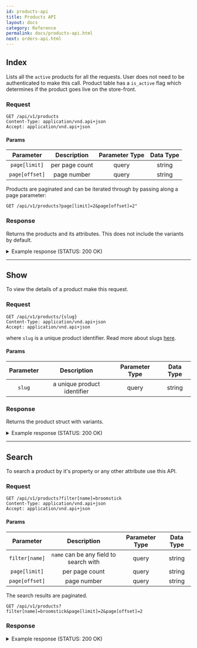 ```yaml
---
id: products-api
title: Products API
layout: docs
category: Reference
permalink: docs/products-api.html
next: orders-api.html
---
```


## Index

Lists all the `active` products for all the requests. User does not need to be authenticated to make this call. Product table has a `is_active` flag which determines if the product goes live on the store-front.

### Request

```
GET /api/v1/products
Content-Type: application/vnd.api+json
Accept: application/vnd.api+json
```

#### Params

| Parameter      | Description                                                | Parameter Type | Data Type |
|:--------------:|:----------------------------------------------------------:|:--------------:|:---------:|
| `page[limit]`  | per page count                                             | query          | string    |
| `page[offset]` | page number                                                | query          | string    |

Products are paginated and can be iterated through by passing along a page parameter:

```
GET /api/v1/products?page[limit]=2&page[offset]=2"
```

### Response

Returns the products and its attributes. This does not include the variants by default.

<details><summary>Example response (STATUS: 200 OK)</summary>

```json
"data": [
    {
      "attributes": {
        "available_on": "2018-07-09T17:11:11.000000Z",
        "deleted_at": null,
        "description": "description.",
        "discontinue_on": null,
        "meta_description": null,
        "meta_keywords": null,
        "meta_title": null,
        "name": "Hill's Prescription",
        "promotionable": null,
        "slug": "Hills-Prescription"
      },
      "id": "1",
      "links": {
        "self": "/products/Hills-Prescription"
      },
      "type": "product"
    }
  ],
  "links": {
    "last": "http://localhost:3000/api/v1/products?page[limit]=2&page[offset]=2",
    "next": "http://localhost:3000/api/v1/products?page[limit]=2&page[offset]=2",
    "self": "http://localhost:3000/api/v1/products?page[limit]=2&page[offset]=1"
  }
}
```

</details>



-----
## Show

To view the details of a product make this request.

### Request

```
GET /api/v1/products/{slug}
Content-Type: application/vnd.api+json
Accept: application/vnd.api+json
```

where `slug` is a unique product identifier. Read more about slugs [here](https://confluence.atlassian.com/bitbucket/what-is-a-slug-224395839.html).

#### Params

| Parameter      | Description                                                | Parameter Type | Data Type |
|:--------------:|:----------------------------------------------------------:|:--------------:|:---------:|
| `slug`         | a unique product identifier                                | query          | string    |


### Response

Returns the product struct with variants.

<details><summary>Example response (STATUS: 200 OK)</summary>

```
{
  "data": {
    "attributes": {
      "available_on": null,
      "deleted_at": null,
      "description": "Mens Shirt cottenMens Shirt cottenMens Shirt cottenMens Shirt cottenMens Shirt cottenMens Shirt cottenMens Shirt cottenMens Shirt cottenMens Shirt cottenMens Shirt cotten",
      "discontinue_on": null,
      "images": [
        {
          "product_url": "https://snitch-product-images.s3.amazonaws.com/uploads/images/product/11/images/red-apache.jpg"
        }
      ],
      "max_retail_price": {
        "amount": "1200.00",
        "currency": "USD"
      },
      "meta_description": null,
      "meta_keywords": null,
      "meta_title": null,
      "name": "Mens Shirt cotten",
      "promotionable": null,
      "rating_summary": {
        "average_rating": "4.0",
        "rating_list": {
          "4": {
            "position": 4,
            "value": "100.0"
          }
        },
        "review_count": 1
      },
      "selling_price": {
        "amount": "300.00",
        "currency": "USD"
      },
      "slug": "mens-shirt-cotten"
    },
    "id": "11",
    "links": {
      "self": "/products/mens-shirt-cotten"
    },
    "relationships": {
      "options": {
        "data": []
      },
      "reviews": {
        "data": [
          {
            "id": "28",
            "type": "review"
          }
        ]
      },
      "theme": {
        "data": {
          "id": "1",
          "type": "variation_theme"
        }
      },
      "variants": {
        "data": [
          {
            "id": "12",
            "type": "product"
          },
          {
            "id": "13",
            "type": "product"
          }
        ]
      }
    },
    "type": "product"
  },
  "included": [
    {
      "attributes": {
        "display_name": "Color",
        "name": "color"
      },
      "id": "1",
      "type": "option_type"
    },
    {
      "attributes": {
        "display_name": null,
        "option_type_id": 1,
        "value": "Red"
      },
      "id": "1",
      "relationships": {
        "option_type": {
          "data": {
            "id": "1",
            "type": "option_type"
          }
        }
      },
      "type": "product_option_value"
    },
    {
      "attributes": {
        "name": "color"
      },
      "id": "1",
      "relationships": {
        "option_types": {
          "data": [
            {
              "id": "1",
              "type": "option_type"
            }
          ]
        }
      },
      "type": "variation_theme"
    },
    {
      "attributes": {
        "display_name": null,
        "option_type_id": 1,
        "value": "Green"
      },
      "id": "2",
      "relationships": {
        "option_type": {
          "data": {
            "id": "1",
            "type": "option_type"
          }
        }
      },
      "type": "product_option_value"
    },
    {
      "attributes": {
        "code": "4",
        "position": 4,
        "value": 4
      },
      "id": "4",
      "type": "rating_options"
    },
    {
      "attributes": {
        "available_on": null,
        "deleted_at": null,
        "description": null,
        "discontinue_on": null,
        "images": [
          {
            "product_url": "https://snitch-product-images.s3.amazonaws.com/uploads/images/product/12/images/red-apache.jpg"
          }
        ],
        "max_retail_price": {
          "amount": "400.00",
          "currency": "USD"
        },
        "meta_description": null,
        "meta_keywords": null,
        "meta_title": null,
        "name": "Mens Shirt cotten Red",
        "promotionable": null,
        "rating_summary": {
          "average_rating": "0",
          "rating_list": {},
          "review_count": 0
        },
        "selling_price": {
          "amount": "800.00",
          "currency": "USD"
        },
        "slug": "mens-shirt-cotten-red"
      },
      "id": "12",
      "links": {
        "self": "/products/mens-shirt-cotten-red"
      },
      "relationships": {
        "options": {
          "data": [
            {
              "id": "1",
              "type": "product_option_value"
            }
          ]
        },
        "reviews": {},
        "theme": {
          "data": null
        },
        "variants": {}
      },
      "type": "product"
    },
    {
      "attributes": {
        "available_on": null,
        "deleted_at": null,
        "description": null,
        "discontinue_on": null,
        "images": [
          {
            "product_url": "https://snitch-product-images.s3.amazonaws.com/uploads/images/product/13/images/apachegreen.jpg"
          }
        ],
        "max_retail_price": {
          "amount": "800.00",
          "currency": "USD"
        },
        "meta_description": null,
        "meta_keywords": null,
        "meta_title": null,
        "name": "Mens Shirt cotten Green",
        "promotionable": null,
        "rating_summary": {
          "average_rating": "4.5",
          "rating_list": {
            "4": {
              "position": 4,
              "value": "50.0"
            },
            "5": {
              "position": 5,
              "value": "50.0"
            }
          },
          "review_count": 2
        },
        "selling_price": {
          "amount": "600.00",
          "currency": "USD"
        },
        "slug": "mens-shirt-cotten-green"
      },
      "id": "13",
      "links": {
        "self": "/products/mens-shirt-cotten-green"
      },
      "relationships": {
        "options": {
          "data": [
            {
              "id": "2",
              "type": "product_option_value"
            }
          ]
        },
        "reviews": {},
        "theme": {
          "data": null
        },
        "variants": {}
      },
      "type": "product"
    },
    {
      "attributes": {},
      "id": "28",
      "relationships": {
        "rating_option": {
          "data": {
            "id": "4",
            "type": "rating_options"
          }
        }
      },
      "type": "rating_option_vote"
    },
    {
      "attributes": {
        "description": "Nice fabric",
        "locale": "en",
        "name": "Gopal",
        "title": "Nice Product",
        "updated_at": "2018-09-24T08:06:44.840384"
      },
      "id": "28",
      "links": {
        "self": "/reviews/28"
      },
      "relationships": {
        "rating_option_vote": {
          "data": {
            "id": "28",
            "type": "rating_option_vote"
          }
        }
      },
      "type": "review"
    }
  ],
  "jsonapi": {
    "version": "1.0"
  }
}
```
</details>


-----
## Search

To search a product by it's property or any other attribute use this API. 

### Request

```
GET /api/v1/products?filter[name]=broomstick
Content-Type: application/vnd.api+json
Accept: application/vnd.api+json
```

#### Params

| Parameter      | Description                            | Parameter Type | Data Type |
|:--------------:|:--------------------------------------:|:--------------:|:---------:|
| `filter[name]` | `name` can be any field to search with | query          | string    | 
| `page[limit]`  | per page count                         | query          | string    |
| `page[offset]` | page number                            | query          | string    |


The search results are paginated.

```
GET /api/v1/products?filter[name]=broomstick&page[limit]=2&page[offset]=2
```

### Response

<details><summary>Example response (STATUS: 200 OK)</summary>

```
{
  "data": [
    {
      "attributes": {
        "available_on": null,
        "deleted_at": null,
        "description": "Mens Shirt cottenMens Shirt cottenMens Shirt cottenMens Shirt cottenMens Shirt cottenMens Shirt cottenMens Shirt cottenMens Shirt cottenMens Shirt cottenMens Shirt cotten",
        "discontinue_on": null,
        "images": [
          {
            "product_url": "https://snitch-product-images.s3.amazonaws.com/uploads/images/product/11/images/red-apache.jpg"
          }
        ],
        "max_retail_price": {
          "amount": "1200.00",
          "currency": "USD"
        },
        "meta_description": null,
        "meta_keywords": null,
        "meta_title": null,
        "name": "Mens Shirt cotten",
        "promotionable": null,
        "rating_summary": {
          "average_rating": "4.0",
          "rating_list": {
            "4": {
              "position": 4,
              "value": "100.0"
            }
          },
          "review_count": 1
        },
        "selling_price": {
          "amount": "1000.00",
          "currency": "USD"
        },
        "slug": "mens-shirt-cotten"
      },
      "id": "11",
      "links": {
        "self": "/products/mens-shirt-cotten"
      },
      "relationships": {
        "options": {},
        "reviews": {},
        "theme": {
          "data": {
            "id": "1",
            "type": "variation_theme"
          }
        },
        "variants": {}
      },
      "type": "product"
    },
    {
      "attributes": {
        "available_on": null,
        "deleted_at": null,
        "description": null,
        "discontinue_on": null,
        "images": [
          {
            "product_url": "https://snitch-product-images.s3.amazonaws.com/uploads/images/product/13/images/apachegreen.jpg"
          }
        ],
        "max_retail_price": {
          "amount": "800.00",
          "currency": "USD"
        },
        "meta_description": null,
        "meta_keywords": null,
        "meta_title": null,
        "name": "Mens Shirt cotten Green",
        "promotionable": null,
        "rating_summary": {
          "average_rating": "4.5",
          "rating_list": {
            "4": {
              "position": 4,
              "value": "50.0"
            },
            "5": {
              "position": 5,
              "value": "50.0"
            }
          },
          "review_count": 2
        },
        "selling_price": {
          "amount": "600.00",
          "currency": "USD"
        },
        "slug": "mens-shirt-cotten-green"
      },
      "id": "13",
      "links": {
        "self": "/products/mens-shirt-cotten-green"
      },
      "relationships": {
        "options": {},
        "reviews": {},
        "theme": {
          "data": null
        },
        "variants": {}
      },
      "type": "product"
    }
  ],
  "jsonapi": {
    "version": "1.0"
  },
  "links": {
    "self": "http://localhost:3000/api/v1/products?filter[name]=cotten&page[limit]=2&page[offset]=1"
  }
}
```

</details>

